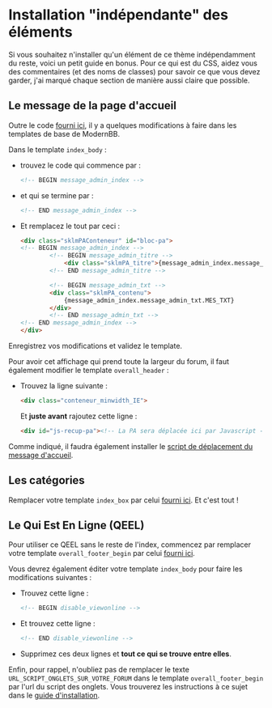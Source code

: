 # Installation "indépendante" des éléments
Si vous souhaitez n'installer qu'un élément de ce thème indépendamment du reste, voici un petit guide en bonus. Pour ce qui est du CSS, aidez vous des commentaires (et des noms de classes) pour savoir ce que vous devez garder, j'ai marqué chaque section de manière aussi claire que possible.

## Le message de la page d'accueil

Outre le code [fourni ici](../misc/page-accueil.html), il y a quelques modifications à faire dans les templates de base de ModernBB.

Dans le template `index_body` : 
- trouvez le code qui commence par :
	```html
	<!-- BEGIN message_admin_index -->
	```
- et qui se termine par :
	```html
	<!-- END message_admin_index -->
	```

- Et remplacez le tout par ceci :
	```html
	<div class="sklmPAConteneur" id="bloc-pa">
	<!-- BEGIN message_admin_index -->
			<!-- BEGIN message_admin_titre -->
				<div class="sklmPA_titre">{message_admin_index.message_admin_titre.MES_TITRE}</div>
			<!-- END message_admin_titre -->

			<!-- BEGIN message_admin_txt -->
			<div class="sklmPA_contenu">
				{message_admin_index.message_admin_txt.MES_TXT}
			</div>
			<!-- END message_admin_txt -->
	<!-- END message_admin_index -->
	</div>
	```
Enregistrez vos modifications et validez le template.

Pour avoir cet affichage qui prend toute la largeur du forum, il faut également modifier le template `overall_header` :
- Trouvez la ligne suivante :
  ```html
  <div class="conteneur_minwidth_IE">
  ```
  Et **juste avant** rajoutez cette ligne :
  ```html
  <div id="js-recup-pa"><!-- La PA sera déplacée ici par Javascript --></div>
  ```
Comme indiqué, il faudra également installer le [script de déplacement du message d'accueil](../scripts/script_deplacement_pa.js).

## Les catégories
Remplacer votre template `index_box` par celui [fourni ici](../templates/index_box.html). Et c'est tout !

## Le Qui Est En Ligne (QEEL)

Pour utiliser ce QEEL sans le reste de l'index, commencez par remplacer votre template `overall_footer_begin` par celui [fourni ici](../templates/overall_footer_begin.html).

Vous devrez également éditer votre template `index_body` pour faire les modifications suivantes :

- Trouvez cette ligne :
	```html
	<!-- BEGIN disable_viewonline -->
	```
- Et trouvez cette ligne :
	```html
	<!-- END disable_viewonline -->
	```
- Supprimez ces deux lignes et **tout ce qui se trouve entre elles**.

Enfin, pour rappel, n'oubliez pas de remplacer le texte `URL_SCRIPT_ONGLETS_SUR_VOTRE_FORUM` dans le template `overall_footer_begin` par l'url du script des onglets. Vous trouverez les instructions à ce sujet dans le [guide d'installation](../README.md).
